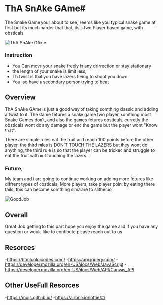 # ThA SnAke GAme#

The Snake Game your about to see, seems like you typical snake game at first but its much harder that that, its a two Player based game, with obsticals

![ThA SnAke GAme](https://images-na.ssl-images-amazon.com/images/I/518xyJeQD6L.jpg)

### Instruction

* You Can move your snake freely in any drirrection or stay stationary
* the length of your snake is limit less,
* Th twist is that you have lazers trying to shoot you down
* You lso have a secondary person trying to beat

## Overview

ThA SnAke GAme is just a good way of taking somthing classic and adding a twist to it.
The Game fetures a snake game two player, somthing most Snake Games don't, and also the games fetures obsticuls.
curretly the obsticals wont do any damage or end the game but the player wont "Know that".

There are simple rules eat the fruit and reach 100 points before the other player, the third rules is DON'T TOUCH THE LAZERS but they wont do anything, the third rule is so that the player can be tricked and struggle to eat the fruit with out touching the lazers.

### Future,
My team and i are going to continue working on adding more fetures like
diffrent types of obsticals, More players, take player point by eating there tails,
this can become somthing simalare to slither.io

![GoodJob](https://meme-generator.com/wp-content/uploads/mememe/2020/02/mememe_2f0ddf027b146e857a1be9758c806aa7-1.jpg)


## Overall
Great Job getting to this part hope you enjoy the game and if you have any question or would like to contibute please reach out to us

## Resorces
-https://htmlcolorcodes.com/
-https://api.jquery.com/
-https://developer.mozilla.org/en-US/docs/Web/JavaScript
-https://developer.mozilla.org/en-US/docs/Web/API/Canvas_API

## Other UseFull Resorces
-https://mojs.github.io/
-https://airbnb.io/lottie/#/





